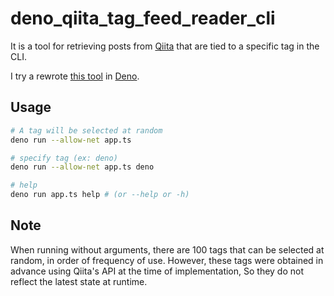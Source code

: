 # deno_qiita_tag_feed_reader_cli

It is a tool for retrieving posts from [Qiita](https://qiita.com/) that are tied to a specific tag in the CLI.

I try a rewrote [this tool](https://github.com/shinshin86/qiita-tag-feed-reader-cli) in [Deno](https://deno.land/).

## Usage

```sh
# A tag will be selected at random
deno run --allow-net app.ts

# specify tag (ex: deno)
deno run --allow-net app.ts deno

# help
deno run app.ts help # (or --help or -h)
```

## Note

When running without arguments, there are 100 tags that can be selected at random, in order of frequency of use. However, these tags were obtained in advance using Qiita's API at the time of implementation, So they do not reflect the latest state at runtime.